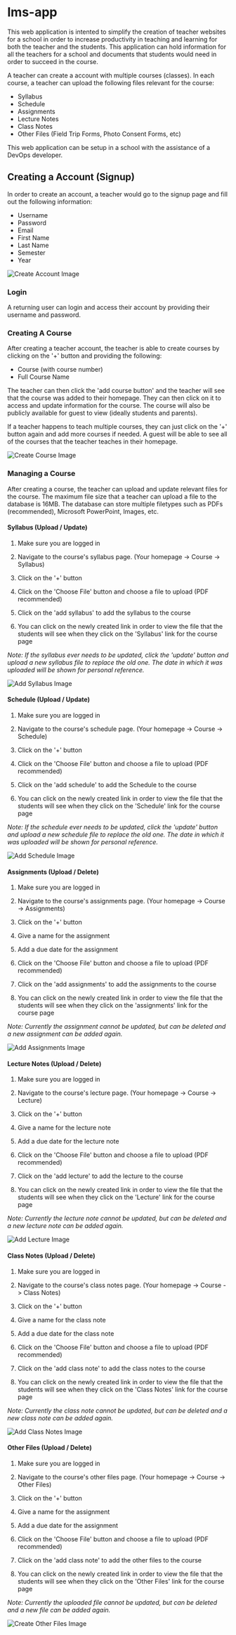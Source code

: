 # lms-app 

This web application is intented to simplify the creation of teacher websites for a school in order to increase productivity in teaching and learning for both the teacher and the students. This application can hold information for all the teachers for a school and documents that students would need in order to succeed in the course. 

A teacher can create a account with multiple courses (classes). In each course, a teacher can upload the following files relevant for the course: 

* Syllabus
* Schedule
* Assignments
* Lecture Notes 
* Class Notes
* Other Files (Field Trip Forms, Photo Consent Forms, etc)

This web application can be setup in a school with the assistance of a DevOps developer. 

## Creating a Account (Signup)

In order to create an account, a teacher would go to the signup page and fill out the following information: 

* Username
* Password
* Email
* First Name
* Last Name
* Semester
* Year 

![Create Account Image](https://github.com/thomasmendez/lms-app/blob/master/markdown/images/Signup.png)

### Login

A returning user can login and access their account by providing their username and password. 

### Creating A Course

After creating a teacher account, the teacher is able to create courses by clicking on the '+' button and providing the following: 

* Course (with course number) 
* Full Course Name

The teacher can then click the 'add course button' and the teacher will see that the course was added to their homepage. They can then click on it to access and update information for the course. The course will also be publicly available for guest to view (ideally students and parents). 

If a teacher happens to teach multiple courses, they can just click on the '+' button again and add more courses if needed. A guest will be able to see all of the courses that the teacher teaches in their homepage. 

![Create Course Image](https://github.com/thomasmendez/lms-app/blob/master/markdown/images/CreateClass.png)

### Managing a Course

After creating a course, the teacher can upload and update relevant files for the course. The maximum file size that a teacher can upload a file to the database is 16MB. The database can store multiple filetypes such as PDFs (recommended), Microsoft PowerPoint, Images, etc. 

#### Syllabus (Upload / Update)

1. Make sure you are logged in

2. Navigate to the course's syllabus page. (Your homepage -> Course -> Syllabus)

3. Click on the '+' button

4. Click on the 'Choose File' button and choose a file to upload (PDF recommended)

5. Click on the 'add syllabus' to add the syllabus to the course

6. You can click on the newly created link in order to view the file that the students will see when they click on the 'Syllabus' link for the course page 

*Note: If the syllabus ever needs to be updated, click the 'update' button and upload a new syllabus file to replace the old one. The date in which it was uploaded will be shown for personal reference.*

![Add Syllabus Image](https://github.com/thomasmendez/lms-app/blob/master/markdown/images/Syllabus.png)

#### Schedule (Upload / Update)

1. Make sure you are logged in

2. Navigate to the course's schedule page. (Your homepage -> Course -> Schedule)

3. Click on the '+' button

4. Click on the 'Choose File' button and choose a file to upload (PDF recommended)

5. Click on the 'add schedule' to add the Schedule to the course

6. You can click on the newly created link in order to view the file that the students will see when they click on the 'Schedule' link for the course page 

*Note: If the schedule ever needs to be updated, click the 'update' button and upload a new schedule file to replace the old one. The date in which it was uploaded will be shown for personal reference.*

![Add Schedule Image](https://github.com/thomasmendez/lms-app/blob/master/markdown/images/Schedule.png)

#### Assignments (Upload / Delete)

1. Make sure you are logged in

2. Navigate to the course's assignments page. (Your homepage -> Course -> Assignments)

3. Click on the '+' button

4. Give a name for the assignment

5. Add a due date for the assignment 

6. Click on the 'Choose File' button and choose a file to upload (PDF recommended)

5. Click on the 'add assignments' to add the assignments to the course

6. You can click on the newly created link in order to view the file that the students will see when they click on the 'assignments' link for the course page 

*Note: Currently the assignment cannot be updated, but can be deleted and a new assignment can be added again.*

![Add Assignments Image](https://github.com/thomasmendez/lms-app/blob/master/markdown/images/Assignments.png)

#### Lecture Notes (Upload / Delete)

1. Make sure you are logged in

2. Navigate to the course's lecture page. (Your homepage -> Course -> Lecture)

3. Click on the '+' button

4. Give a name for the lecture note

5. Add a due date for the lecture note 

6. Click on the 'Choose File' button and choose a file to upload (PDF recommended)

5. Click on the 'add lecture' to add the lecture to the course

6. You can click on the newly created link in order to view the file that the students will see when they click on the 'Lecture' link for the course page 

*Note: Currently the lecture note cannot be updated, but can be deleted and a new lecture note can be added again.*

![Add Lecture Image](https://github.com/thomasmendez/lms-app/blob/master/markdown/images/Lecture%20Notes.png)

#### Class Notes (Upload / Delete)

1. Make sure you are logged in

2. Navigate to the course's class notes page. (Your homepage -> Course -> Class Notes)

3. Click on the '+' button

4. Give a name for the class note

5. Add a due date for the class note 

6. Click on the 'Choose File' button and choose a file to upload (PDF recommended)

5. Click on the 'add class note' to add the class notes to the course

6. You can click on the newly created link in order to view the file that the students will see when they click on the 'Class Notes' link for the course page 

*Note: Currently the class note cannot be updated, but can be deleted and a new class note can be added again.*

![Add Class Notes Image](https://github.com/thomasmendez/lms-app/blob/master/markdown/images/Class%20Notes.png)

#### Other Files (Upload / Delete)

1. Make sure you are logged in

2. Navigate to the course's other files page. (Your homepage -> Course -> Other Files)

3. Click on the '+' button

4. Give a name for the assignment

5. Add a due date for the assignment 

6. Click on the 'Choose File' button and choose a file to upload (PDF recommended)

5. Click on the 'add class note' to add the other files to the course

6. You can click on the newly created link in order to view the file that the students will see when they click on the 'Other Files' link for the course page 

*Note: Currently the uploaded file cannot be updated, but can be deleted and a new file can be added again.*

![Create Other Files Image](https://github.com/thomasmendez/lms-app/blob/master/markdown/images/Other%20Files.png)
